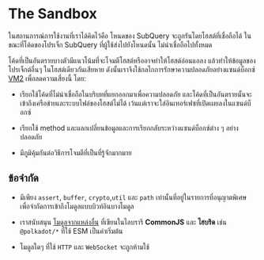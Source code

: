 # The Sandbox

ในสถานการณ์การใช้งานที่เราได้คิดไว้คือ โหนดของ SubQuery จะถูกรันโดยโฮสต์ที่เชื่อถือได้ ในขณะที่โค้ดของโปรเจ็ก SubQuery ที่ผู้ใช้ส่งไปยังโหนดนั้น ไม่น่าเชื่อถือไปทั้งหมด

โค้ดที่เป็นอันตรายบางตัวมีแนวโน้มที่จะโจมตีโฮสต์หรืออาจทำให้โฮสต์อ่อนแอลง แล้วทำให้ข้อมูลของโปรเจ็กต์อื่นๆ ในโฮสต์เดียวกันเสียหาย ดังนั้นเราจึงใช้กลไกการรักษาความปลอดภัยอย่างแซนด์บ็อกซ์ [VM2](https://www.npmjs.com/package/vm2) เพื่อลดความเสี่ยงนี้ โดย:

- เรียกใช้โค้ดที่ไม่น่าเชื่อถือในบริบทที่แยกออกมาเพื่อความปลอดภัย และโค้ดที่เป็นอันตรายนั้นจะเข้าถึงเครือข่ายและระบบไฟล์ของโฮสต์ไม่ได้ เว้นแต่เราจะใส่อินเทอร์เฟซที่เปิดเผยลงในแซนด์บ็อกซ์

- เรียกใช้ method และแลกเปลี่ยนข้อมูลและการเรียกกลับระหว่างแซนด์บ็อกซ์ต่าง ๆ อย่างปลอดภัย

- มีภูมิคุ้มกันต่อวิธีการโจมตีที่เป็นที่รู้จักมากมาย


## ข้อจำกัด

- มีเพียง ` assert `, ` buffer `, `crypto`,` util ` และ ` path ` เท่านั้นที่อยู่ในรายการที่อนุญาตพิเศษ เพื่อจำกัดการเข้าถึงโมดูลแบบบิวท์อินบางโมดูล

- เราสนับสนุน [โมดูลจากแหล่งอื่น](../create/mapping.md#third-party-libraries) ที่เขียนในไลบรารี **CommonJS** และ **ไฮบริด** เช่น `@polkadot/*` ที่ใช้ ESM เป็นค่าเริ่มต้น

- โมดูลใดๆ ที่ใช้ `HTTP` และ `WebSocket` จะถูกห้ามใช้
